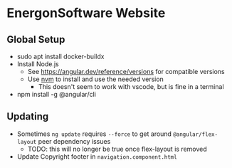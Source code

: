 # EnergonSoftware Website

## Global Setup

* sudo apt install docker-buildx
* Install Node.js
  * See https://angular.dev/reference/versions for compatible versions
  * Use [nvm](https://github.com/nvm-sh/nvm) to install and use the needed version
    * This doesn't seem to work with vscode, but is fine in a terminal
* npm install -g @angular/cli

## Updating

* Sometimes `ng update` requires `--force` to get around `@angular/flex-layout` peer dependency issues
  * TODO: this will no longer be true once flex-layout is removed
* Update Copyright footer in `navigation.component.html`
